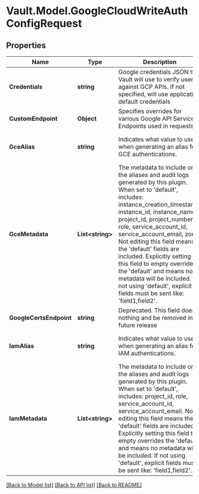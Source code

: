# Vault.Model.GoogleCloudWriteAuthConfigRequest

## Properties

Name | Type | Description | Notes
------------ | ------------- | ------------- | -------------
**Credentials** | **string** | Google credentials JSON that Vault will use to verify users against GCP APIs. If not specified, will use application default credentials | [optional] 
**CustomEndpoint** | **Object** | Specifies overrides for various Google API Service Endpoints used in requests. | [optional] 
**GceAlias** | **string** | Indicates what value to use when generating an alias for GCE authentications. | [optional] [default to "role_id"]
**GceMetadata** | **List&lt;string&gt;** | The metadata to include on the aliases and audit logs generated by this plugin. When set to &#x27;default&#x27;, includes: instance_creation_timestamp, instance_id, instance_name, project_id, project_number, role, service_account_id, service_account_email, zone. Not editing this field means the &#x27;default&#x27; fields are included. Explicitly setting this field to empty overrides the &#x27;default&#x27; and means no metadata will be included. If not using &#x27;default&#x27;, explicit fields must be sent like: &#x27;field1,field2&#x27;. | [optional] 
**GoogleCertsEndpoint** | **string** | Deprecated. This field does nothing and be removed in a future release | [optional] 
**IamAlias** | **string** | Indicates what value to use when generating an alias for IAM authentications. | [optional] [default to "role_id"]
**IamMetadata** | **List&lt;string&gt;** | The metadata to include on the aliases and audit logs generated by this plugin. When set to &#x27;default&#x27;, includes: project_id, role, service_account_id, service_account_email. Not editing this field means the &#x27;default&#x27; fields are included. Explicitly setting this field to empty overrides the &#x27;default&#x27; and means no metadata will be included. If not using &#x27;default&#x27;, explicit fields must be sent like: &#x27;field1,field2&#x27;. | [optional] 


[[Back to Model list]](../README.md#documentation-for-models) [[Back to API list]](../README.md#documentation-for-api-endpoints) [[Back to README]](../README.md)

